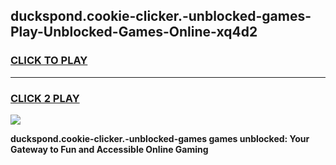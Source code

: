 
## duckspond.cookie-clicker.-unblocked-games-Play-Unblocked-Games-Online-xq4d2
<h3>
<a href="https://premium76.site?title=duckspond.cookie-clicker.-unblocked-games&ref=24A">CLICK TO PLAY</a></h3>
<hr>

<h3>
<a href="https://premium76.site?title=duckspond.cookie-clicker.-unblocked-games&ref=24A">CLICK 2 PLAY</a>
  
</h3>

<a href="https://premium76.site?title=duckspond.cookie-clicker.-unblocked-games&ref=24A"><img src="https://clearcache.store/games.png"></a>


**duckspond.cookie-clicker.-unblocked-games games unblocked: Your Gateway to Fun and Accessible Online Gaming**
